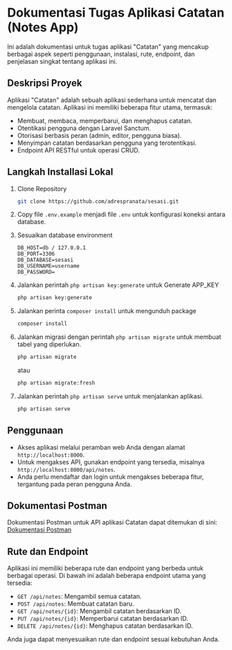 # Dokumentasi Tugas Aplikasi Catatan (Notes App)

Ini adalah dokumentasi untuk tugas aplikasi "Catatan" yang mencakup berbagai aspek seperti penggunaan, instalasi, rute, endpoint, dan penjelasan singkat tentang aplikasi ini.

## Deskripsi Proyek

Aplikasi "Catatan" adalah sebuah aplikasi sederhana untuk mencatat dan mengelola catatan. Aplikasi ini memiliki beberapa fitur utama, termasuk:
- Membuat, membaca, memperbarui, dan menghapus catatan.
- Otentikasi pengguna dengan Laravel Sanctum.
- Otorisasi berbasis peran (admin, editor, pengguna biasa).
- Menyimpan catatan berdasarkan pengguna yang terotentikasi.
- Endpoint API RESTful untuk operasi CRUD.


## Langkah Installasi Lokal

1. Clone Repository
    ```bash
    git clone https://github.com/adrespranata/sesasi.git
    ```
2. Copy file `.env.example` menjadi file `.env` untuk konfigurasi koneksi antara database.

3. Sesuaikan database environment
    ```
    DB_HOST=db / 127.0.0.1
    DB_PORT=3306
    DB_DATABASE=sesasi
    DB_USERNAME=username
    DB_PASSWORD=
    ```
4. Jalankan perintah `php artisan key:generate` untuk Generate APP_KEY
    ```bash
    php artisan key:generate
    ```
5. Jalankan perinta `composer install` untuk mengunduh package
    ```bash
    composer install
    ```
6. Jalankan migrasi dengan perintah `php artisan migrate` untuk membuat tabel yang diperlukan.
    ```bash
    php artisan migrate
    ```
    atau
    ```bash
    php artisan migrate:fresh
    ```
7. Jalankan perintah `php artisan serve` untuk menjalankan aplikasi.
    ```bash
    php artisan serve
    ```

## Penggunaan

- Akses aplikasi melalui peramban web Anda dengan alamat `http://localhost:8000`.
- Untuk mengakses API, gunakan endpoint yang tersedia, misalnya `http://localhost:8000/api/notes`.
- Anda perlu mendaftar dan login untuk mengakses beberapa fitur, tergantung pada peran pengguna Anda.

## Dokumentasi Postman

Dokumentasi Postman untuk API aplikasi Catatan dapat ditemukan di sini: [Dokumentasi Postman](https://documenter.getpostman.com/view/29804014/2s9YJXYQSw)

## Rute dan Endpoint

Aplikasi ini memiliki beberapa rute dan endpoint yang berbeda untuk berbagai operasi. Di bawah ini adalah beberapa endpoint utama yang tersedia:

- `GET /api/notes`: Mengambil semua catatan.
- `POST /api/notes`: Membuat catatan baru.
- `GET /api/notes/{id}`: Mengambil catatan berdasarkan ID.
- `PUT /api/notes/{id}`: Memperbarui catatan berdasarkan ID.
- `DELETE /api/notes/{id}`: Menghapus catatan berdasarkan ID.

Anda juga dapat menyesuaikan rute dan endpoint sesuai kebutuhan Anda.